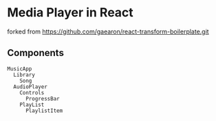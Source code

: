 # Media Player in React

forked from https://github.com/gaearon/react-transform-boilerplate.git

## Components

    MusicApp
      Library
        Song
      AudioPlayer
        Controls
          ProgressBar
        PlayList
          PlaylistItem



